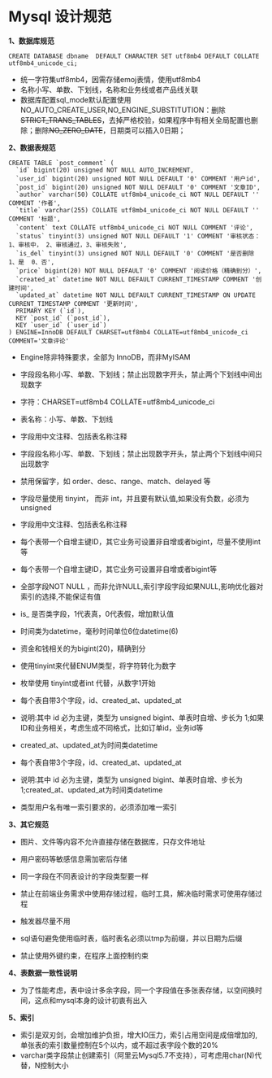 # Mysql 设计规范

**1、数据库规范**

```
CREATE DATABASE dbname  DEFAULT CHARACTER SET utf8mb4 DEFAULT COLLATE utf8mb4_unicode_ci;
```

* 统一字符集utf8mb4，因需存储emoj表情，使用utf8mb4
* 名称小写、单数、下划线，名称和业务线或者产品线关联
* 数据库配置sql\_mode默认配置使用NO\_AUTO\_CREATE\_USER,NO\_ENGINE\_SUBSTITUTION：删除~~STRICT\_TRANS\_TABLES~~，去掉严格校验，如果程序中有相关全局配置也删除；删除~~NO\_ZERO\_DATE~~，日期类可以插入0日期；

**2、数据表规范**

    CREATE TABLE `post_comment` (
      `id` bigint(20) unsigned NOT NULL AUTO_INCREMENT,
      `user_id` bigint(20) unsigned NOT NULL DEFAULT '0' COMMENT '用户id',
      `post_id` bigint(20) unsigned NOT NULL DEFAULT '0' COMMENT '文章ID',
      `author` varchar(50) COLLATE utf8mb4_unicode_ci NOT NULL DEFAULT '' COMMENT '作者',
      `title` varchar(255) COLLATE utf8mb4_unicode_ci NOT NULL DEFAULT '' COMMENT '标题',
      `content` text COLLATE utf8mb4_unicode_ci NOT NULL COMMENT '评论',
      `status` tinyint(3) unsigned NOT NULL DEFAULT '1' COMMENT '审核状态：1、审核中， 2、审核通过，3、审核失败',
      `is_del` tinyint(3) unsigned NOT NULL DEFAULT '0' COMMENT '是否删除 1、是  0、否',
      `price` bigint(20) NOT NULL DEFAULT '0' COMMENT '阅读价格（精确到分）',
      `created_at` datetime NOT NULL DEFAULT CURRENT_TIMESTAMP COMMENT '创建时间',
      `updated_at` datetime NOT NULL DEFAULT CURRENT_TIMESTAMP ON UPDATE CURRENT_TIMESTAMP COMMENT '更新时间',
      PRIMARY KEY (`id`),
      KEY `post_id` (`post_id`),
      KEY `user_id` (`user_id`)
    ) ENGINE=InnoDB DEFAULT CHARSET=utf8mb4 COLLATE=utf8mb4_unicode_ci COMMENT='文章评论'

* Engine除非特殊要求，全部为 InnoDB，而非MyISAM
* 字段段名称小写、单数、下划线；禁止出现数字开头，禁止两个下划线中间出现数字

* 字符：CHARSET=utf8mb4 COLLATE=utf8mb4\_unicode\_ci

* 表名称：小写、单数、下划线

* 字段用中文注释、包括表名称注释

* 字段段名称小写、单数、下划线；禁止出现数字开头，禁止两个下划线中间只 出现数字

* 禁用保留字，如 order、desc、range、match、delayed 等

* 字段尽量使用 tinyint， 而非 int，并且要有默认值,如果没有负数，必须为unsigned
* 字段用中文注释、包括表名称注释
* 每个表带一个自增主键ID，其它业务可设置非自增或者bigint，尽量不使用int等

* 每个表带一个自增主键ID，其它业务可设置非自增或者bigint等

* 全部字段NOT NULL ，而非允许NULL,索引字段字段如果NULL,影响优化器对索引的选择,不能保证有值

* is\_ 是否类字段，1代表真，0代表假，增加默认值

* 时间类为datetime，毫秒时间单位6位datetime\(6\)

* 资金和钱相关的为bigint\(20\)，精确到分

* 使用tinyint来代替ENUM类型，将字符转化为数字

* 枚举使用 tinyint或者int 代替，从数字1开始
* 每个表自带3个字段，id、created_at、updated_at
* 说明:其中 id 必为主键，类型为 unsigned bigint、单表时自增、步长为 1;如果ID和业务相关，考虑生成不同格式，比如订单id，业务id等
* created_at、updated_at为时间类datetime

* 每个表自带3个字段，id、created\_at、updated\_at

* 说明:其中 id 必为主键，类型为 unsigned bigint、单表时自增、步长为 1;created\_at、updated\_at为时间类datetime

* 类型用户名有唯一索引要求的，必须添加唯一索引

**3、其它规范**

* 图片、文件等内容不允许直接存储在数据库，只存文件地址

* 用户密码等敏感信息需加密后存储

* 同一字段在不同表设计的字段类型要一样

* 禁止在前端业务需求中使用存储过程，临时工具，解决临时需求可使用存储过程

* 触发器尽量不用

* sql语句避免使用临时表，临时表名必须以tmp为前缀，并以日期为后缀

* 禁止使用外键约束，在程序上面控制约束

**4、表数据一致性说明**

* 为了性能考虑，表中设计多余字段，同一个字段值在多张表存储，以空间换时间，这点和mysql本身的设计初衷有出入

**5、索引**

* 索引是双刃剑，会增加维护负担，增大IO压力，索引占用空间是成倍增加的,单张表的索引数量控制在5个以内，或不超过表字段个数的20%
* varchar类字段禁止创建索引（阿里云Mysql5.7不支持），可考虑用char(N)代替，N控制大小



